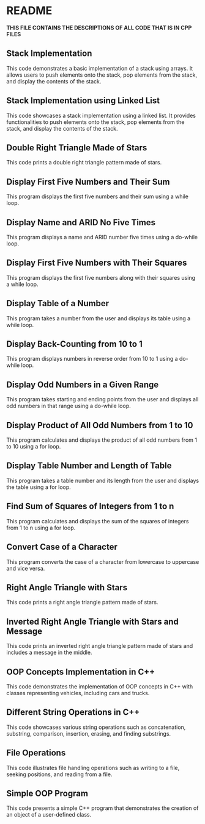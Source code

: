 # README
**THIS FILE CONTAINS  THE DESCRIPTIONS OF ALL CODE THAT IS IN CPP FILES**

## Stack Implementation
This code demonstrates a basic implementation of a stack using arrays. It allows users to push elements onto the stack, pop elements from the stack, and display the contents of the stack.

## Stack Implementation using Linked List
This code showcases a stack implementation using a linked list. It provides functionalities to push elements onto the stack, pop elements from the stack, and display the contents of the stack.

## Double Right Triangle Made of Stars
This code prints a double right triangle pattern made of stars.

## Display First Five Numbers and Their Sum
This program displays the first five numbers and their sum using a while loop.

## Display Name and ARID No Five Times
This program displays a name and ARID number five times using a do-while loop.

## Display First Five Numbers with Their Squares
This program displays the first five numbers along with their squares using a while loop.

## Display Table of a Number
This program takes a number from the user and displays its table using a while loop.

## Display Back-Counting from 10 to 1
This program displays numbers in reverse order from 10 to 1 using a do-while loop.

## Display Odd Numbers in a Given Range
This program takes starting and ending points from the user and displays all odd numbers in that range using a do-while loop.

## Display Product of All Odd Numbers from 1 to 10
This program calculates and displays the product of all odd numbers from 1 to 10 using a for loop.

## Display Table Number and Length of Table
This program takes a table number and its length from the user and displays the table using a for loop.

## Find Sum of Squares of Integers from 1 to n
This program calculates and displays the sum of the squares of integers from 1 to n using a for loop.

## Convert Case of a Character
This program converts the case of a character from lowercase to uppercase and vice versa.

## Right Angle Triangle with Stars
This code prints a right angle triangle pattern made of stars.

## Inverted Right Angle Triangle with Stars and Message
This code prints an inverted right angle triangle pattern made of stars and includes a message in the middle.

## OOP Concepts Implementation in C++
This code demonstrates the implementation of OOP concepts in C++ with classes representing vehicles, including cars and trucks.

## Different String Operations in C++
This code showcases various string operations such as concatenation, substring, comparison, insertion, erasing, and finding substrings.

## File Operations
This code illustrates file handling operations such as writing to a file, seeking positions, and reading from a file.

## Simple OOP Program
This code presents a simple C++ program that demonstrates the creation of an object of a user-defined class.

